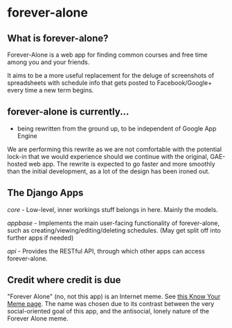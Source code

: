 forever-alone
=============

What is forever-alone?
-----------------------------
Forever-Alone is a web app for finding common courses and free time among you
and your friends.

It aims to be a more useful replacement for the deluge of screenshots of
spreadsheets with schedule info that gets posted to Facebook/Google+ every
time a new term begins.


forever-alone is currently...
-----------------------------

 * being rewritten from the ground up, to be independent of Google App Engine

We are performing this rewrite as we are not comfortable with the potential lock-in
that we would experience should we continue with the original, GAE-hosted web app.
The rewrite is expected to go faster and more smoothly than the initial development,
as a lot of the design has been ironed out.


The Django Apps
---------------
*core* - Low-level, inner workings stuff belongs in here. Mainly the models.

*appbase* - Implements the main user-facing functionality of forever-alone, such as
creating/viewing/editing/deleting schedules. (May get split off into further apps if needed)

*api* - Provides the RESTful API, through which other apps can access forever-alone.



Credit where credit is due
--------------------------

"Forever Alone" (no, not this app) is an Internet meme. See 
[this Know Your Meme page][kymfa]. The name was chosen due to its contrast
between the very social-oriented goal of this app, and the antisocial, lonely
nature of the Forever Alone meme.

[kymfa]: http://knowyourmeme.com/memes/forever-alone
